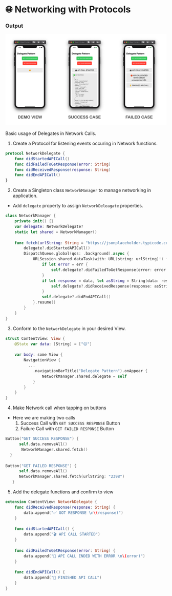 # 🌐 Networking with Protocols 

### Output

![screenshot](https://github.com/sureshmopidevi/NetworkDelegation/blob/master/82753248-e09fe880-9de1-11ea-8882-f7692baaf75f.png?raw=true)

Basic usage of Delegates in Network Calls.

1. Create a Protocol for listening events occuring in Network functions.
```swift
protocol NetworkDelegate {
    func didStartedAPICall()
    func didFailedToGetResponse(error: String)
    func didReceivedResponse(response: String)
    func didEndAPICall()
}
```

2. Create a Singleton class `NetworkManager` to manage networking in application.
- Add `delegate` property to assign `NetworkDeleagate` properties.

```swift
class NetworkManager {
    private init() {}
    var delegate: NetworkDelegate?
    static let shared = NetworkManager()

    func fetch(urlString: String = "https://jsonplaceholder.typicode.com/users") {
        delegate?.didStartedAPICall()
        DispatchQueue.global(qos: .background).async {
            URLSession.shared.dataTask(with: URL(string: urlString)!) { data, _, err in
                if let error = err {
                    self.delegate?.didFailedToGetResponse(error: error.localizedDescription)
                }
                if let response = data, let asString = String(data: response, encoding: .utf8) {
                    self.delegate?.didReceivedResponse(response: asString)
                }
                self.delegate?.didEndAPICall()
            }.resume()
        }
    }
}
```

3. Conform to the `NetworkDelegate` in your desired View.

```swift
struct ContentView: View {
    @State var data: [String] = ["😊"]

    var body: some View {
        NavigationView {
          ...
            .navigationBarTitle("Delegate Pattern").onAppear {
                NetworkManager.shared.delegate = self
            }
        }
    }
}
```

4. Make Network call when tapping on buttons

- Here we are making two calls
     1. Success Call with `GET SUCCESS RESPONSE` Button
     2. Failure Call with `GET FAILED RESPONSE` Button

```swift
Button("GET SUCCESS RESPONSE") {
      self.data.removeAll()
       NetworkManager.shared.fetch()
  }

Button("GET FAILED RESPONSE") {
      self.data.removeAll()
      NetworkManager.shared.fetch(urlString: "2398")
   }
```
5. Add the delegate functions and confirm to view

```swift
extension ContentView: NetworkDelegate {
    func didReceivedResponse(response: String) {
        data.append("✅ GOT RESPONSE \n\(response)")
    }

    func didStartedAPICall() {
        data.append("🎬 API CALL STARTED")
    }

    func didFailedToGetResponse(error: String) {
        data.append("🛑 API CALL ENDED WITH ERROR \n\(error)")
    }

    func didEndAPICall() {
        data.append("🤞 FINISHED API CALL")
    }
}

```


